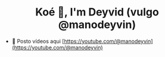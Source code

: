 <h1 align="center">Koé 👋, I'm Deyvid (vulgo @manodeyvin)</h1>

- 📝 Posto vídeos aqui [https://youtube.com/@manodeyvin](https://youtube.com/@manodeyvin)

